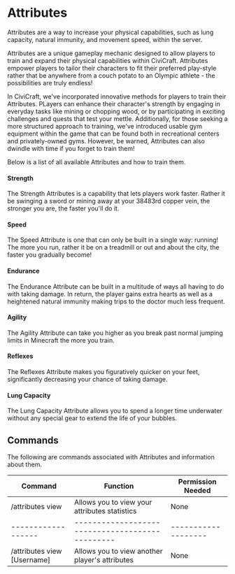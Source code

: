 # Attributes

Attributes are a way to increase your physical capabilities, such as lung capacity, natural immunity, and movement speed, within the server.

Attributes are a unique gameplay mechanic designed to allow players to train and expand their physical capabilities within CiviCraft. Attributes empower players to tailor their characters to fit their preferred play-style rather that be anywhere from a couch potato to an Olympic athlete - the possibilities are truly endless!

In CiviCraft, we've incorporated innovative methods for players to train their Attributes. PLayers can enhance their character's strength by engaging in everyday tasks like mining or chopping wood, or by participating in exciting challenges and quests that test your mettle. Additionally, for those seeking a more structured approach to training, we've introduced usable gym equipment within the game that can be found both in recreational centers and privately-owned gyms. However, be warned, Attributes can also dwindle with time if you forget to train them!

Below is a list of all available Attributes and how to train them.

#### Strength
The Strength Attributes is a capability that lets players work faster. Rather it be swinging a sword or mining away at your 38483rd copper vein, the stronger you are, the faster you'll do it. 

#### Speed
The Speed Attribute is one that can only be built in a single way: running! The more you run, rather it be on a treadmill or out and about the city, the faster you gradually become!

#### Endurance
The Endurance Attribute can be built in a multitude of ways all having to do with taking damage. In return, the player gains extra hearts as well as a heightened natural immunity making trips to the doctor much less frequent.

#### Agility
The Agility Attribute can take you higher as you break past normal jumping limits in Minecraft the more you train.

#### Reflexes
The Reflexes Attribute makes you figuratively quicker on your feet, significantly decreasing your chance of taking damage.

#### Lung Capacity
The Lung Capacity Attribute allows you to spend a longer time underwater without any special gear to extend the life of your bubbles.

## Commands
The following are commands associated with Attributes and information about them.

| Command                     | Function                                        | Permission Needed   |
|-----------------------------|-------------------------------------------------|---------------------|
| /attributes view            | Allows you to view your attributes statistics   | None                |
| ------------------          | ----------------------------------------------- | ------------------- |
| /attributes view [Username] | Allows you to view another player's attributes  | None                |